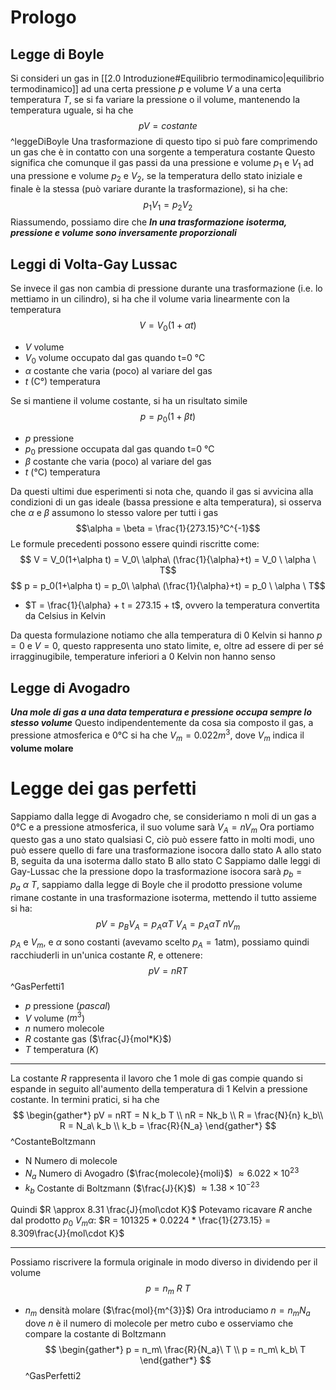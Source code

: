 # Prologo
## Legge di Boyle
Si consideri un gas in [[2.0 Introduzione#Equilibrio termodinamico|equilibrio termodinamico]] ad una certa pressione $p$ e volume $V$ a una certa temperatura $T$, se si fa variare la pressione o il volume, mantenendo la temperatura uguale, si ha che
$$ p V = costante$$
^leggeDiBoyle
Una trasformazione di questo tipo si può fare comprimendo un gas che è in contatto con una sorgente a temperatura costante
Questo significa che comunque il gas passi da una pressione e volume $p_1$ e $V_1$ ad una pressione e volume $p_2$ e $V_2$, se la temperatura dello stato iniziale e finale è la stessa (può variare durante la trasformazione), si ha che:
$$p_1 V_1 = p_2 V_2$$
Riassumendo, possiamo dire che
***In una trasformazione isoterma, pressione e volume sono inversamente proporzionali***
## Leggi di Volta-Gay Lussac
Se invece il gas non cambia di pressione durante una trasformazione (i.e. lo mettiamo in un cilindro), si ha che il volume varia linearmente con la temperatura
$$ V = V_0(1+\alpha t)$$
+ $V$ volume
+ $V_0$ volume occupato dal gas quando t=0 °C
+ $\alpha$ costante che varia (poco) al variare del gas
+ $t$ (C°) temperatura

Se si mantiene il volume costante, si ha un risultato simile
$$ p = p_0(1+\beta t)$$
+ $p$ pressione
+ $p_0$ pressione occupata dal gas quando t=0 °C
+ $\beta$ costante che varia (poco) al variare del gas
+ $t$ (°C) temperatura

Da questi ultimi due esperimenti si nota che, quando il gas si avvicina alla condizioni di un gas ideale (bassa pressione e alta temperatura), si osserva che $\alpha$ e $\beta$ assumono lo stesso valore per tutti i gas
$$\alpha = \beta = \frac{1}{273.15}°C^{-1}$$
Le formule precedenti possono essere quindi riscritte come:
$$ V = V_0(1+\alpha t) = V_0\ \alpha\ (\frac{1}{\alpha}+t) = V_0 \ \alpha \ T$$
$$ p = p_0(1+\alpha t) = p_0\ \alpha\ (\frac{1}{\alpha}+t) = p_0 \ \alpha \ T$$
+ $T = \frac{1}{\alpha} + t = 273.15 + t$, ovvero la temperatura convertita da Celsius in Kelvin

Da questa formulazione notiamo che alla temperatura di 0 Kelvin si hanno $p=0$ e $V=0$, questo rappresenta uno stato limite, e, oltre ad essere di per sé irragginugibile, temperature inferiori a 0 Kelvin non hanno senso
## Legge di Avogadro
***Una mole di gas a una data temperatura e pressione occupa sempre lo stesso volume***
Questo indipendentemente da cosa sia composto il gas, a pressione atmosferica e 0°C si ha che $V_m = 0.022 m^3$, dove $V_m$ indica il **volume molare**

# Legge dei gas perfetti
Sappiamo dalla legge di Avogadro che, se consideriamo n moli di un gas a 0°C e a pressione atmosferica, il suo volume sarà $V_A= nV_m$
Ora portiamo questo gas a uno stato qualsiasi C, ciò può essere fatto in molti modi, uno può essere quello di fare una trasformazione isocora dallo stato A allo stato B, seguita da una isoterma dallo stato B allo stato C
Sappiamo dalle leggi di Gay-Lussac che la pressione dopo la trasformazione isocora sarà 
$p_b = p_a\ \alpha\ T$, sappiamo dalla legge di Boyle che il prodotto pressione volume rimane costante in una trasformazione isoterma, mettendo il tutto assieme si ha:
$$pV = p_BV_A = p_A \alpha T\ V_A = p_A\alpha T \ n V_m$$
$p_A$ e $V_m$, e $\alpha$ sono costanti (avevamo scelto $p_A = 1\text{atm}$), possiamo quindi racchiuderli in un'unica costante $R$, e ottenere:
$$
pV = nRT
$$
^GasPerfetti1
+ $p$ pressione ($pascal$)
+ $V$ volume ($m^3$)
+ $n$ numero molecole
+ $R$ costante gas ($\frac{J}{mol*K}$)
+ $T$ temperatura ($K$)

-------

La costante $R$ rappresenta il lavoro che $1$ mole di gas compie quando si espande in seguito all'aumento della temperatura di $1$ Kelvin a pressione costante.
In termini pratici, si ha che
$$ \begin{gather*}
pV = nRT = N k_b T \\
nR = Nk_b \\
R = \frac{N}{n} k_b\\
R = N_a\ k_b \\
k_b = \frac{R}{N_a}
\end{gather*} $$
^CostanteBoltzmann
+ N Numero di molecole
+ $N_a$ Numero di Avogadro ($\frac{molecole}{moli}$) $\approx 6.022 \times 10^{23}$
+ $k_b$ Costante di Boltzmann ($\frac{J}{K}$) $\approx 1.38 \times 10^{-23}$

Quindi $R \approx 8.31 \frac{J}{mol\cdot K}$
Potevamo ricavare $R$ anche dal prodotto $p_0 \ V_m \alpha$: $R = 101325 * 0.0224 * \frac{1}{273.15} = 8.309\frac{J}{mol\cdot K}$

******

Possiamo riscrivere la formula originale in modo diverso in dividendo per il volume
$$ p = n_m\ R\ T $$
+ $n_m$ densità molare ($\frac{mol}{m^{3}}$)
Ora introduciamo $n = n_m N_a$ dove $n$ è il numero di molecole per metro cubo e osserviamo che compare la costante di Boltzmann
$$ \begin{gather*}
p = n_m\ \frac{R}{N_a}\ T \\
p = n_m\ k_b\ T
\end{gather*} $$
^GasPerfetti2